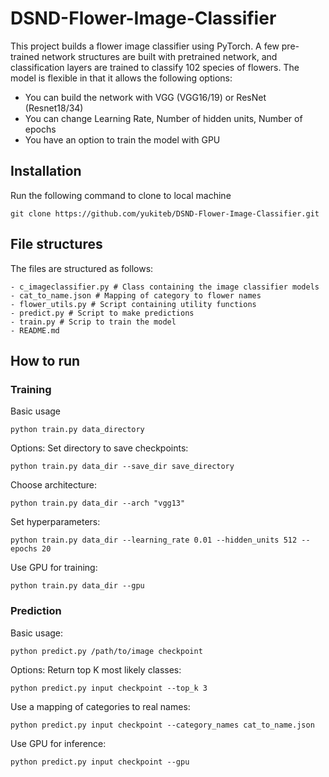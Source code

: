 # DSND-Flower-Image-Classifier
This project builds a flower image classifier using PyTorch. A few pre-trained network structures are built with pretrained network, and classification layers are trained to classify 102 species of flowers. The model is flexible in that it allows the following options:

- You can build the network with VGG (VGG16/19) or ResNet (Resnet18/34)
- You can change Learning Rate, Number of hidden units, Number of epochs
- You have an option to train the model with GPU

## Installation
Run the following command to clone to local machine

```
git clone https://github.com/yukiteb/DSND-Flower-Image-Classifier.git
```

## File structures

The files are structured as follows:
```
- c_imageclassifier.py # Class containing the image classifier models
- cat_to_name.json # Mapping of category to flower names
- flower_utils.py # Script containing utility functions
- predict.py # Script to make predictions
- train.py # Scrip to train the model
- README.md
```

## How to run
### Training
Basic usage
```
python train.py data_directory
```
Options:
Set directory to save checkpoints:
```
python train.py data_dir --save_dir save_directory
```
Choose architecture:
```
python train.py data_dir --arch "vgg13"
```
Set hyperparameters:
```
python train.py data_dir --learning_rate 0.01 --hidden_units 512 --epochs 20
```
Use GPU for training:
```
python train.py data_dir --gpu
```

### Prediction

Basic usage:
```
python predict.py /path/to/image checkpoint
```
Options:
Return top K most likely classes:
```
python predict.py input checkpoint --top_k 3
```
Use a mapping of categories to real names:
```
python predict.py input checkpoint --category_names cat_to_name.json
```
Use GPU for inference:
```
python predict.py input checkpoint --gpu
```

